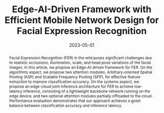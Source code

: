 ---
title: 'Edge-AI-Driven Framework with Efficient Mobile Network Design for Facial Expression Recognition'

# Authors
authors:
  - Yirui Wu
  - Lilai Zhang
  - Zonghua Gu
  - Hu Lu
  - Shaohua Wan

# Author notes (optional)
author_notes:
  # - 'Equal contribution'
  # - 'Equal contribution'
  # - 'Equal contribution'
  # - 'Equal contribution'
  # - 'Equal contribution'

date: '2023-05-01'
doi: '10.1145/3587038'

# Schedule page publish date (NOT publication's date).
publishDate: '2023-05-01'

# Publication type.
publication_types: ['article-journal']

# Publication name and optional abbreviated publication name.
publication: ACM Transactions on Embedded Computing Systems
publication_short: ACM TECS'23(CCF-B)

# Volume and issue
volume: 22
issue: 3
pages: '57:1-57:17'

# Abstract
abstract: 'Facial Expression Recognition (FER) in the wild poses significant challenges due to realistic occlusions, illumination, scale, and head pose variations of the facial images. In this article, we propose an Edge-AI-driven framework for FER. On the algorithms aspect, we propose two attention modules, Arbitrary-oriented Spatial Pooling (ASP) and Scalable Frequency Pooling (SFP), for effective feature extraction to improve classification accuracy. On the systems aspect, we propose an edge-cloud joint inference architecture for FER to achieve low-latency inference, consisting of a lightweight backbone network running on the edge device, and two optional attention modules partially offloaded to the cloud. Performance evaluation demonstrates that our approach achieves a good balance between classification accuracy and inference latency.'


tags: []

# Display this page in the Featured widget?
featured: true


url_pdf: ''

---